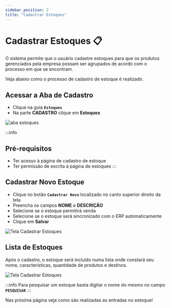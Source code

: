 ```yaml
---
sidebar_position: 2
title: "Cadastrar Estoques"
---
```


# Cadastrar Estoques :clipboard:

O sistema permite que o usuário cadastre estoques para que os produtos gerenciados pela empresa possam ser agrupados de acordo com o processo em que se encontram.

Veja abaixo como o processo de cadastro de estoque é realizado.

## Acessar a Aba de Cadastro

- Clique na guia **`Estoques`**
- Na parte **CADASTRO** clique em **Estoques**

![aba estoques](/img/images/aba_estoques.png)

:::info

## Pré-requisitos

- Ter acesso à página de cadastro de estoque
- Ter permissão de escrita à página de estoques
  :::

## Cadastrar Novo Estoque

- Clique no botão **`Cadastrar Novo`** localizado no canto superior direito da tela
- Preencha os campos **NOME** e **DESCRIÇÃO**
- Selecione se o estoque permitirá venda
- Selecione se o estoque será sincronizado com o ERP automaticamente
- Clique em **Salvar**

![Tela Cadastrar Estoques](/img/images/cadastrar_estoque.png)

## Lista de Estoques

Após o cadastro, o estoque será incluído numa lista onde constará seu nome, características, quantidade de produtos e destinos.

![Tela Cadastrar Estoques](/img/images/lista_estoque.png)

:::info
Para pesquisar um estoque basta digitar o nome do mesmo no campo **`PESQUISAR`**
:::

Nas próxima página veja como são realizadas as entradas no estoque!
